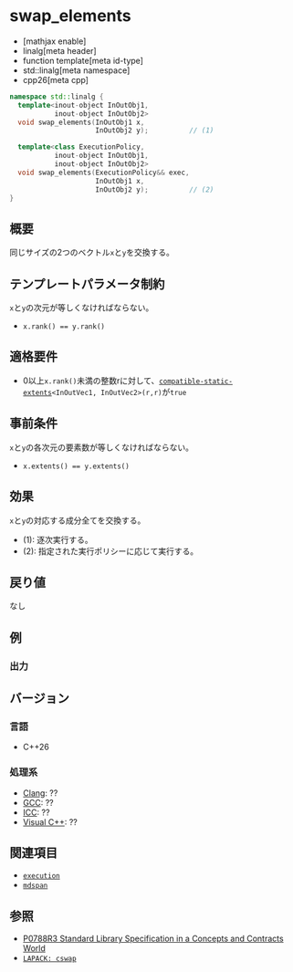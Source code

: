 # swap_elements

* [mathjax enable]
* linalg[meta header]
* function template[meta id-type]
* std::linalg[meta namespace]
* cpp26[meta cpp]


```cpp
namespace std::linalg {
  template<inout-object InOutObj1,
           inout-object InOutObj2>
  void swap_elements(InOutObj1 x,
                     InOutObj2 y);          // (1)

  template<class ExecutionPolicy,
           inout-object InOutObj1,
           inout-object InOutObj2>
  void swap_elements(ExecutionPolicy&& exec,
                     InOutObj1 x,
                     InOutObj2 y);          // (2)
}
```


## 概要
同じサイズの2つのベクトル`x`と`y`を交換する。


## テンプレートパラメータ制約
`x`と`y`の次元が等しくなければならない。
- `x.rank() == y.rank()`


## 適格要件
- 0以上`x.rank()`未満の整数rに対して、[`compatible-static-extents`](/reference/linalg/compatible-static-extents.md)`<InOutVec1, InOutVec2>(r,r)`が`true`


## 事前条件
`x`と`y`の各次元の要素数が等しくなければならない。
- `x.extents() == y.extents()`


## 効果
`x`と`y`の対応する成分全てを交換する。

- (1): 逐次実行する。
- (2): 指定された実行ポリシーに応じて実行する。


## 戻り値
なし


## 例


### 出力


## バージョン
### 言語
- C++26

### 処理系
- [Clang](/implementation.md#clang): ??
- [GCC](/implementation.md#gcc): ??
- [ICC](/implementation.md#icc): ??
- [Visual C++](/implementation.md#visual_cpp): ??


## 関連項目
- [`execution`](/reference/execution.md)
- [`mdspan`](/reference/mdspan.md)


## 参照
- [P0788R3 Standard Library Specification in a Concepts and Contracts World](http://www.open-std.org/jtc1/sc22/wg21/docs/papers/2018/p0788r3.pdf)
- [`LAPACK: cswap`](https://netlib.org/lapack/explore-html/d7/d51/group__swap_ga1e8d1bbcbd0307e7a3839d0bd10e4118.html#ga1e8d1bbcbd0307e7a3839d0bd10e4118)


